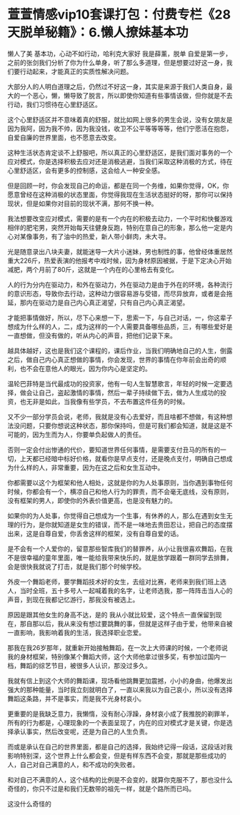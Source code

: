 # 萱萱情感vip10套课打包：付费专栏《28天脱单秘籍》：6.懒人撩妹基本功

懒人了美 基本功，心动不如行动，哈利克大家好 我是薛薰，脱单 自爱是第一步，之前的张剑我们分析了你为什么单身，听了那么多道理，但是想要过好这一身，我们要行动起来，才能真正的实质性解决问题。

大部分人的人明白道理之后，仍然过不好这一身，其实是来源于我们人类自身，最大的一个恶心，懒，懒导致了脱言，所以即使你知道有些事情该做，但你就是不去行动，我们习惯待在心里舒适区。

这个心里舒适区并不意味着真的舒服，就比如网上很多的男生会说，没有女朋友是因为我阿，因为我不帅，因为我没钱，收卫不公平等等等等，他们宁愿活在抱怨，自爱自廉的世界里面，也不愿意去改变。

这种生活状态肯定谈不上舒服吧，所以真正的心里舒适区，是我们面对事务的一个应对模式，你是选择积极去应对还是消极逃避，当我们采取这种消极的方式，待在心里舒适区，会有更多的控制感，这会给人一种安全感。

但是回顾一时，你会发现自己的命运，都是在同一个务维，如果你觉得，OK，你愿意曾经在这种消极的状态里面，你觉得我现在生活状态挺好的呀，那你可以保持现状，但是如果你对目前的现状不满，那何不换一种。

我法想要改变应对模式，需要的是有一个内在的积极去动力，一个平时和快餐游戏相伴的肥宅男，突然开始每天往健身反跑，特别在意自己的形象，那么他一定是内心对某像事务，有了油中的热爱，新人带小鲜肉，未大寻。

光是随意录出八块夫妻，就能迷导一大片小迷妹，男也制性的事，他曾经体重居然重大226斤，热爱表演的他报考中戏时候，因为身材原因被据，于是下定决心开始减肥，两个月前了80斤，这就是一个内在的心里格去有变化。

人的行为分内在驱动力，和外在驱动力，外在驱动力是由于外在的环境，各种流行的意识形态，导致你去行动，这种动力很容易游与受错，而尽异放弃，或者是会拖延，那内在驱动力是自己内心真正渴望，只有自己内心真正渴望。

才能把事情做好，所以，尽下心来想一下，思索一下，与自己对话，一，你这辈子想成为什么样的人，二，成为这样的一个人需要具备哪些品质，三，有哪些爱好是一直想做，但没有做的，听从内心的声音，把他们记录下来。

越具体越好，这也是我们这个课程的，课后作业，当我们明确地自己的人生，倒露之后，做自己内心真正想做的事情，你会发现，世界的事情在你年前会出奇的顺利，也不会在意他人的眼光，因为你内心是坚定的。

温轮巴菲特是当代最成功的投资家，他有一句人生智慧歌言，年轻的时候一定要选择，做会让自己，盗起激情的事情，然后一辈子持续做下去，做为人生成功的投资，也无非是如此，当我像有些学员，不去布置这件任务的时候。

又不少一部分学员会说，老师，我就是没有心去爱好，而且啥都不想做，有这种想法没问题，只要你想说这种状态，那你保持吗，但是可我们都会知道，就是这是不可能的，因为生而为人，你要单负起做人的责任。

否则一定会付出惨通的代价，要知道世界任何事情，是需要支付丑马的所有的一切，上天都已经暗中标好价格，就看你是早点支付，还是晚点支付，明确自己想成为什么样的人，非常重要，因为在这之后和女生互动中。

你都需要以这个为框架和他人相处，这就是你的为人处事原则，当你遇到事物任何时候，你都会有一个，横凉自己和他人行为的罪责，而不会毫无底线，没有原则，没有框架的男人，即使你的外表价值更高，也是没有魅力的。

如果你的为人处事，你觉得自己想成为一个生事，有休养的人，那么在遇到女生无理的行为，是你就知道是女生的错误，而不是一味地去贵田忍让，把自己的态度摆出来，这是自尊自爱，你丢舍这样的框架，没有自尊自爱的话。

是不会有一个人爱你的，留意那些智库我们的替罪养，从小让我很喜欢舞蹈，在我不是很幸福的童年里面，唯一能给我带来快乐的，就是放学跟着一群同学去排舞，会是很快我就说了打击，就是我们那个时候学校。

外皮一个舞蹈老师，要学舞蹈技术好的女生，去组对比赛，老师来到我们班上选人，当时全班，五十多号人一起喊着我的名字，让老师选我，那一阵阵击当人心的声音，到现在我都记忆游行，那我没有被选上。

原因是跟其他女生的身高不达，是的 我从小就比较爱，这个特点一直保留到现在，那自那以后，我从来没有想过要跳舞的事，但就是这样子由于爱，他带来自被一直影响，我影响着我的生活，我选择职业恋爱。

那我在我26岁那年，就重新开始接触舞蹈，在一次上大师课的时候，一个老师说我的身材框架，特别像某个舞蹈大师，这个大师他拿过很多奖，有参加过国内一档，舞蹈的综艺节目，被很多人认识，那没过多久。

我就有信上到这个大师的舞蹈课，现场看他跳舞更加震撼，小小的身曲，他爆发出强大的那种能量，当时我立刻就明白了，一直以来我以为自己哀小，所以没有选择舞蹈这条路，并不是事实，而是我不光身材哀小。

更重要的是我缺乏意力，我懒惰，没有耐心浮躁，身材哀小成了我推脱的剃罪羊，所有的行为都是，心理现象的一个表面呈现了，内在的应对模式才是关键，你是选择承认事实，然后改变呢，还是为自己的人生负责。

而或是承认在自己的世界里面，都是自己的选择，我始终记得一段话，这段话对我影响特别深，这个世界上什么都会变，但是有样东西不会变，那就是那些成功的人，自己对自己满意的人，和不成功的失败者。

和对自己不满意的人，这个结构的比例是不会变的，就算你克服不了，那也没什么奇怪的，你只不过是和我们无数带的祖先一样，就是个路所而已吗。

这没什么奇怪的